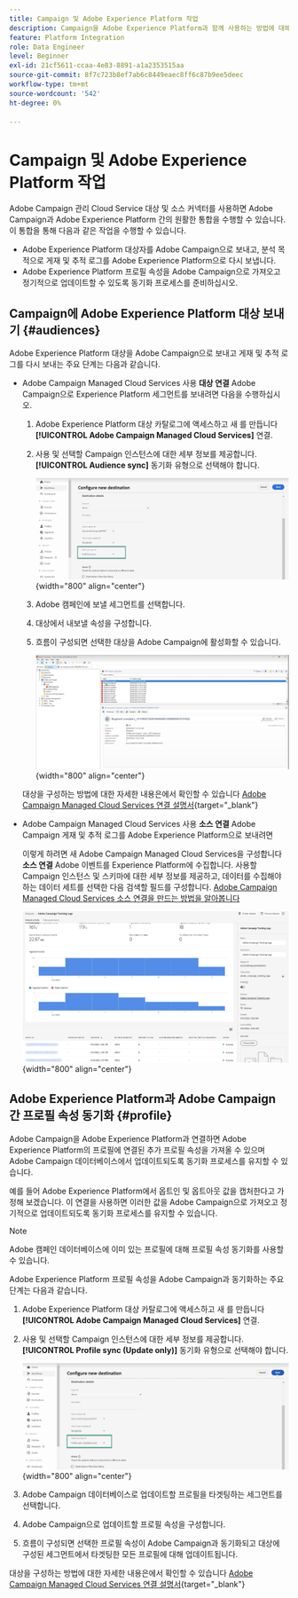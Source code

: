 ```yaml
---
title: Campaign 및 Adobe Experience Platform 작업
description: Campaign을 Adobe Experience Platform과 함께 사용하는 방법에 대해 알아보기
feature: Platform Integration
role: Data Engineer
level: Beginner
exl-id: 21cf5611-ccaa-4e83-8891-a1a2353515aa
source-git-commit: 8f7c723b8ef7ab6c8449eaec8ff6c87b9ee5deec
workflow-type: tm+mt
source-wordcount: '542'
ht-degree: 0%

---
```


# Campaign 및 Adobe Experience Platform 작업

Adobe Campaign 관리 Cloud Service 대상 및 소스 커넥터를 사용하면 Adobe Campaign과 Adobe Experience Platform 간의 원활한 통합을 수행할 수 있습니다. 이 통합을 통해 다음과 같은 작업을 수행할 수 있습니다.

* Adobe Experience Platform 대상자를 Adobe Campaign으로 보내고, 분석 목적으로 게재 및 추적 로그를 Adobe Experience Platform으로 다시 보냅니다.
* Adobe Experience Platform 프로필 속성을 Adobe Campaign으로 가져오고 정기적으로 업데이트할 수 있도록 동기화 프로세스를 준비하십시오.

## Campaign에 Adobe Experience Platform 대상 보내기 {#audiences}

Adobe Experience Platform 대상을 Adobe Campaign으로 보내고 게재 및 추적 로그를 다시 보내는 주요 단계는 다음과 같습니다.

* Adobe Campaign Managed Cloud Services 사용 **대상 연결** Adobe Campaign으로 Experience Platform 세그먼트를 보내려면 다음을 수행하십시오.

   1. Adobe Experience Platform 대상 카탈로그에 액세스하고 새 를 만듭니다 **[!UICONTROL Adobe Campaign Managed Cloud Services]** 연결.
   1. 사용 및 선택할 Campaign 인스턴스에 대한 세부 정보를 제공합니다. **[!UICONTROL Audience sync]** 동기화 유형으로 선택해야 합니다.

      ![](assets/aep-audience-sync.png){width="800" align="center"}

   1. Adobe 캠페인에 보낼 세그먼트를 선택합니다.
   1. 대상에서 내보낼 속성을 구성합니다.
   1. 흐름이 구성되면 선택한 대상을 Adobe Campaign에 활성화할 수 있습니다.

      ![](assets/aep-destination.png){width="800" align="center"}

  대상을 구성하는 방법에 대한 자세한 내용은에서 확인할 수 있습니다 [Adobe Campaign Managed Cloud Services 연결 설명서](https://www.adobe.com/go/destinations-adobe-campaign-managed-cloud-services-en){target="_blank"}

* Adobe Campaign Managed Cloud Services 사용 **소스 연결** Adobe Campaign 게재 및 추적 로그를 Adobe Experience Platform으로 보내려면

  이렇게 하려면 새 Adobe Campaign Managed Cloud Services을 구성합니다 **소스 연결** Adobe 이벤트를 Experience Platform에 수집합니다. 사용할 Campaign 인스턴스 및 스키마에 대한 세부 정보를 제공하고, 데이터를 수집해야 하는 데이터 세트를 선택한 다음 검색할 필드를 구성합니다. [Adobe Campaign Managed Cloud Services 소스 연결을 만드는 방법을 알아봅니다](https://www.adobe.com/go/sources-campaign-ui-en)

  ![](assets/aep-logs.png){width="800" align="center"}

## Adobe Experience Platform과 Adobe Campaign 간 프로필 속성 동기화 {#profile}

Adobe Campaign을 Adobe Experience Platform과 연결하면 Adobe Experience Platform의 프로필에 연결된 추가 프로필 속성을 가져올 수 있으며 Adobe Campaign 데이터베이스에서 업데이트되도록 동기화 프로세스를 유지할 수 있습니다.

예를 들어 Adobe Experience Platform에서 옵트인 및 옵트아웃 값을 캡처한다고 가정해 보겠습니다. 이 연결을 사용하면 이러한 값을 Adobe Campaign으로 가져오고 정기적으로 업데이트되도록 동기화 프로세스를 유지할 수 있습니다.

>[!NOTE]
>
>Adobe 캠페인 데이터베이스에 이미 있는 프로필에 대해 프로필 속성 동기화를 사용할 수 있습니다.

Adobe Experience Platform 프로필 속성을 Adobe Campaign과 동기화하는 주요 단계는 다음과 같습니다.

1. Adobe Experience Platform 대상 카탈로그에 액세스하고 새 를 만듭니다 **[!UICONTROL Adobe Campaign Managed Cloud Services]** 연결.
1. 사용 및 선택할 Campaign 인스턴스에 대한 세부 정보를 제공합니다. **[!UICONTROL Profile sync (Update only)]** 동기화 유형으로 선택해야 합니다.

   ![](assets/aep-profile-sync.png){width="800" align="center"}

1. Adobe Campaign 데이터베이스로 업데이트할 프로필을 타겟팅하는 세그먼트를 선택합니다.
1. Adobe Campaign으로 업데이트할 프로필 속성을 구성합니다.
1. 흐름이 구성되면 선택한 프로필 속성이 Adobe Campaign과 동기화되고 대상에 구성된 세그먼트에서 타겟팅한 모든 프로필에 대해 업데이트됩니다.

대상을 구성하는 방법에 대한 자세한 내용은에서 확인할 수 있습니다 [Adobe Campaign Managed Cloud Services 연결 설명서](https://www.adobe.com/go/destinations-adobe-campaign-managed-cloud-services-en){target="_blank"}